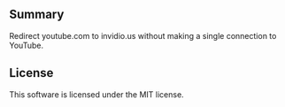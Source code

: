 ## Summary
Redirect youtube.com to invidio.us without making a single connection to YouTube.

## License
This software is licensed under the MIT license.
